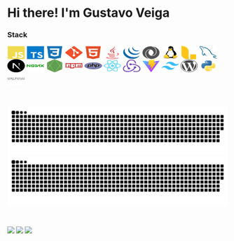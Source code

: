 # Hi there! I'm Gustavo Veiga

### Stack
<div style="display: inline_block">
  <img align="center" alt="gstv.js" height="30" width="40" src="https://raw.githubusercontent.com/devicons/devicon/master/icons/javascript/javascript-plain.svg">
  <img align="center" alt="gstv.ts" height="30" width="40" src="https://raw.githubusercontent.com/devicons/devicon/master/icons/typescript/typescript-plain.svg">
  <img align="center" alt="gstv.css" height="30" width="40" src="https://raw.githubusercontent.com/devicons/devicon/master/icons/css3/css3-plain.svg">
  <img align="center" alt="gstv.git" height="30" width="40" src="https://raw.githubusercontent.com/devicons/devicon/master/icons/git/git-plain.svg">
  <img align="center" alt="gstv.html" height="30" width="40" src="https://raw.githubusercontent.com/devicons/devicon/master/icons/html5/html5-plain.svg">
  <img align="center" alt="gstv.jar" height="30" width="40" src="https://raw.githubusercontent.com/devicons/devicon/master/icons/java/java-plain.svg">
  <img align="center" alt="gstv.jquery" height="30" width="40" src="https://raw.githubusercontent.com/devicons/devicon/master/icons/jquery/jquery-plain.svg">
  <img align="center" alt="gstv.json" height="30" width="40" src="https://raw.githubusercontent.com/devicons/devicon/master/icons/json/json-plain.svg">
  <img align="center" alt="gstv.linux" height="30" width="40" src="https://raw.githubusercontent.com/devicons/devicon/master/icons/linux/linux-original.svg">
  <img align="center" alt="gstv.logstash" height="30" width="40" src="https://raw.githubusercontent.com/devicons/devicon/master/icons/logstash/logstash-plain.svg">
  <img align="center" alt="gstv.sql" height="30" width="40" src="https://raw.githubusercontent.com/devicons/devicon/master/icons/mysql/mysql-original.svg">
  <img align="center" alt="gstv.next" height="30" width="40" src="https://raw.githubusercontent.com/devicons/devicon/master/icons/nextjs/nextjs-original.svg">
  <img align="center" alt="gstv.nginx" height="30" width="40" src="https://raw.githubusercontent.com/devicons/devicon/master/icons/nginx/nginx-original.svg">
  <img align="center" alt="gstv.nodejs" height="30" width="40" src="https://raw.githubusercontent.com/devicons/devicon/master/icons/nodejs/nodejs-plain.svg">
  <img align="center" alt="gstv.npm" height="30" width="40" src="https://raw.githubusercontent.com/devicons/devicon/master/icons/npm/npm-original-wordmark.svg">
  <img align="center" alt="gstv.php" height="30" width="40" src="https://raw.githubusercontent.com/devicons/devicon/master/icons/php/php-original.svg">
  <img align="center" alt="gstv.tsx" height="30" width="40" src="https://raw.githubusercontent.com/devicons/devicon/master/icons/react/react-original.svg">
  <img align="center" alt="gstv.tsx" height="30" width="40" src="https://raw.githubusercontent.com/devicons/devicon/master/icons/redux/redux-original.svg">
  <img align="center" alt="gstv.tsx" height="30" width="40" src="https://raw.githubusercontent.com/devicons/devicon/master/icons/vitejs/vitejs-original.svg">
  <img align="center" alt="gstv.css" height="30" width="40" src="https://raw.githubusercontent.com/devicons/devicon/master/icons/tailwindcss/tailwindcss-original.svg">
  <img align="center" alt="gstv.wp" height="30" width="40" src="https://raw.githubusercontent.com/devicons/devicon/master/icons/wordpress/wordpress-plain.svg">
  <img align="center" alt="gstv.py" height="30" width="40" src="https://raw.githubusercontent.com/devicons/devicon/master/icons/python/python-original.svg">
  <img align="center" alt="gstv.express" height="30" width="40" src="https://raw.githubusercontent.com/devicons/devicon/master/icons/express/express-original-wordmark.svg">
  
</div>

<br>
<br>

<div> 
    
  ![github contribution grid snake animation](https://raw.githubusercontent.com/gustavovianaveiga/gustavovianaveiga/output/github-contribution-grid-snake-dark.svg#gh-dark-mode-only)
  ![github contribution grid snake animation](https://raw.githubusercontent.com/gustavovianaveiga/gustavovianaveiga/output/github-contribution-grid-snake.svg#gh-light-mode-only)
    
<br>
<br>
  <a href = "https://wa.me/5577991922123"><img src="https://img.shields.io/badge/WhatsApp-25D366?style=for-the-badge&logo=whatsapp&logoColor=white" target="_blank"></a>
  <a href = "mailto:gustavovianaveiga@proton.me"><img src="https://img.shields.io/badge/-Gmail-%23333?style=for-the-badge&logo=gmail&logoColor=white" target="_blank"></a>
  <a href="https://www.linkedin.com/in/gustavo-viana-veiga" target="_blank"><img src="https://img.shields.io/badge/-LinkedIn-%230077B5?style=for-the-badge&logo=linkedin&logoColor=white" target="_blank"></a> 
</div>
<br>
<br>
